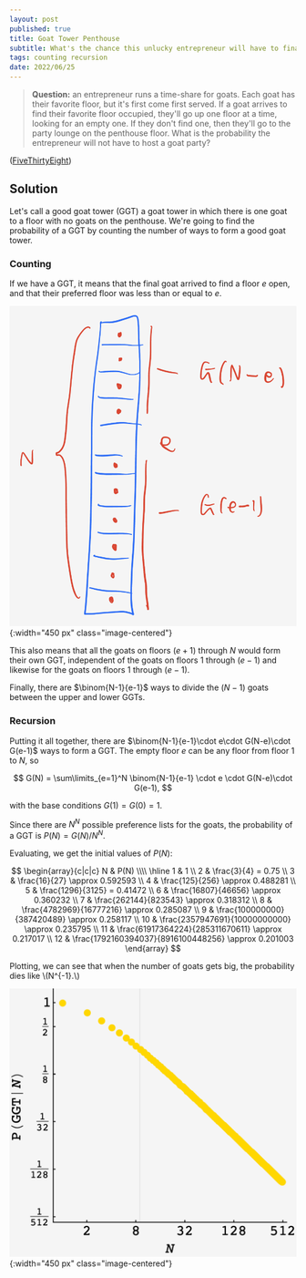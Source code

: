 ```yaml
---
layout: post
published: true
title: Goat Tower Penthouse
subtitle: What's the chance this unlucky entrepreneur will have to finance a goat party?
tags: counting recursion 
date: 2022/06/25
---
```


>**Question:** an entrepreneur runs a time-share for goats. Each goat has their favorite floor, but it's first come first served. If a goat arrives to find their favorite floor occupied, they'll go up one floor at a time, looking for an empty one. If they don't find one, then they'll go to the party lounge on the penthouse floor. What is the probability the entrepreneur will not have to host a goat party?

<!--more-->

([FiveThirtyEight](URL))

## Solution

Let's call a good goat tower (GGT) a goat tower in which there is one goat to a floor with no goats on the penthouse. We're going to find the probability of a GGT by counting the number of ways to form a good goat tower.

### Counting

If we have a GGT, it means that the final goat arrived to find a floor $e$ open, and that their preferred floor was less than or equal to $e.$ 

![](/img/2022-06-25-goat-tower.png){:width="450 px" class="image-centered"}

This also means that all the goats on floors $(e+1)$ through $N$ would form their own GGT, independent of the goats on floors $1$ through $(e-1)$ and likewise for the goats on floors $1$ through $(e-1).$

Finally, there are $\binom{N-1}{e-1}$ ways to divide the $(N-1)$ goats between the upper and lower GGTs.

### Recursion

Putting it all together, there are $\binom{N-1}{e-1}\cdot e\cdot G(N-e)\cdot G(e-1)$ ways to form a GGT. The empty floor $e$ can be any floor from floor $1$ to $N,$ so

$$
  G(N) = \sum\limits_{e=1}^N \binom{N-1}{e-1} \cdot e \cdot G(N-e)\cdot G(e-1),
$$

with the base conditions $G(1) = G(0) = 1.$

Since there are $N^N$ possible preference lists for the goats, the probability of a GGT is $P(N) = G(N)/N^N.$

Evaluating, we get the initial values of $P(N):$

$$
\begin{array}{c|c|c}
   N & P(N) \\\\ \hline
   1 & 1 \\
   2 & \frac{3}{4} = 0.75 \\
   3 & \frac{16}{27} \approx 0.592593 \\
   4 & \frac{125}{256} \approx 0.488281 \\
   5 & \frac{1296}{3125} = 0.41472 \\
   6 & \frac{16807}{46656} \approx 0.360232 \\
   7 & \frac{262144}{823543} \approx 0.318312 \\
   8 & \frac{4782969}{16777216} \approx 0.285087 \\
   9 & \frac{100000000}{387420489} \approx 0.258117 \\
   10 & \frac{2357947691}{10000000000} \approx 0.235795 \\
   11 & \frac{61917364224}{285311670611} \approx 0.217017 \\
   12 & \frac{1792160394037}{8916100448256} \approx 0.201003
\end{array}
$$

Plotting, we can see that when the number of goats gets big, the probability dies like \\(N^{-1}.\\)


![](/img/2022-06-25-ggt-plot.png){:width="450 px" class="image-centered"}

<br>
